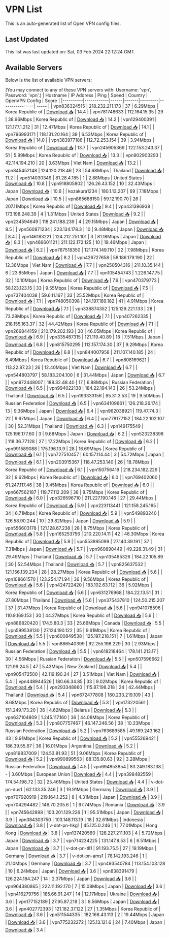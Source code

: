 # VPN List

This is an auto-generated list of Open VPN config files.

## Last Updated

This list was last updated on: Sat, 03 Feb 2024 22:12:24 GMT.

## Available Servers

Below is the list of available VPN servers:

(You may connect to any of these VPN servers with: Username: 'vpn', Password: 'vpn'.)
| Hostname | IP Address | Ping | Speed | Country | OpenVPN Config | Score |
|----------|------------|------|-------|---------|----------------| ----- |
| vpn836324515 | 218.232.211.173 | 37 | 6.29Mbps | Korea Republic of | [Download 📥](./configs/server_0_KR.ovpn) | 14.4 |
| vpn781748633 | 112.164.15.35 | 29 | 38.96Mbps | Korea Republic of | [Download 📥](./configs/server_1_KR.ovpn) | 14.2 |
| vpn129400391 | 121.177.1.212 | 31 | 12.47Mbps | Korea Republic of | [Download 📥](./configs/server_2_KR.ovpn) | 14.1 |
| vpn796993171 | 118.131.20.164 | 39 | 6.53Mbps | Korea Republic of | [Download 📥](./configs/server_3_KR.ovpn) | 14.0 |
| vpn383977186 | 112.72.253.154 | 39 | 3.94Mbps | Korea Republic of | [Download 📥](./configs/server_4_KR.ovpn) | 13.7 |
| vpn245905369 | 122.153.243.37 | 51 | 5.99Mbps | Korea Republic of | [Download 📥](./configs/server_5_KR.ovpn) | 13.3 |
| vpn902903293 | 42.114.194.210 | 20 | 3.63Mbps | Viet Nam | [Download 📥](./configs/server_6_VN.ovpn) | 13.2 |
| vpn845452148 | 124.120.218.46 | 23 | 54.68Mbps | Thailand | [Download 📥](./configs/server_7_TH.ovpn) | 11.2 |
| vpn514030349 | 81.28.4.185 | 1 | 2.88Mbps | United States | [Download 📥](./configs/server_8_US.ovpn) | 10.8 |
| vpn918805802 | 126.26.43.152 | 10 | 32.43Mbps | Japan | [Download 📥](./configs/server_9_JP.ovpn) | 10.6 |
| kozakura1234 | 180.1.13.207 | 69 | 7.18Mbps | Japan | [Download 📥](./configs/server_10_JP.ovpn) | 10.5 |
| vpn865688150 | 59.12.190.70 | 26 | 207.11Mbps | Korea Republic of | [Download 📥](./configs/server_11_KR.ovpn) | 9.4 |
| vpn431396938 | 173.198.248.39 | 4 | 1.31Mbps | United States | [Download 📥](./configs/server_12_US.ovpn) | 9.2 |
| vpn234594649 | 118.241.188.239 | 4 | 29.15Mbps | Japan | [Download 📥](./configs/server_13_JP.ovpn) | 8.5 |
| vpn560871234 | 223.134.178.3 | 10 | 9.48Mbps | Japan | [Download 📥](./configs/server_14_JP.ovpn) | 8.4 |
| vpn146183221 | 124.212.251.101 | 3 | 81.18Mbps | Japan | [Download 📥](./configs/server_15_JP.ovpn) | 8.3 |
| vpn466601121 | 211.122.172.125 | 10 | 19.46Mbps | Japan | [Download 📥](./configs/server_16_JP.ovpn) | 8.2 |
| vpn787518350 | 121.174.149.110 | 22 | 7.98Mbps | Korea Republic of | [Download 📥](./configs/server_17_KR.ovpn) | 8.2 |
| vpn426727658 | 58.186.179.190 | 22 | 12.36Mbps | Viet Nam | [Download 📥](./configs/server_18_VN.ovpn) | 7.7 |
| vpn250504316 | 211.10.35.144 | 6 | 23.85Mbps | Japan | [Download 📥](./configs/server_19_JP.ovpn) | 7.7 |
| vpn105454743 | 1.226.147.75 | 32 | 10.10Mbps | Korea Republic of | [Download 📥](./configs/server_20_KR.ovpn) | 7.6 |
| vpn470379773 | 58.123.123.15 | 33 | 9.55Mbps | Korea Republic of | [Download 📥](./configs/server_21_KR.ovpn) | 7.5 |
| vpn737404038 | 59.6.11.167 | 33 | 25.52Mbps | Korea Republic of | [Download 📥](./configs/server_22_KR.ovpn) | 7.1 |
| vpn748050398 | 124.197.189.182 | 41 | 4.91Mbps | Korea Republic of | [Download 📥](./configs/server_23_KR.ovpn) | 7.1 |
| vpn338874352 | 125.129.221.133 | 28 | 73.28Mbps | Korea Republic of | [Download 📥](./configs/server_24_KR.ovpn) | 7.1 |
| vpn407262335 | 218.155.163.37 | 32 | 44.42Mbps | Korea Republic of | [Download 📥](./configs/server_25_KR.ovpn) | 7.1 |
| vpn266844159 | 210.179.202.193 | 30 | 46.05Mbps | Korea Republic of | [Download 📥](./configs/server_26_KR.ovpn) | 6.9 |
| vpn335487315 | 121.119.40.89 | 18 | 7.51Mbps | Japan | [Download 📥](./configs/server_27_JP.ovpn) | 6.8 |
| vpn815750295 | 112.157.174.30 | 37 | 9.29Mbps | Korea Republic of | [Download 📥](./configs/server_28_KR.ovpn) | 6.8 |
| vpn844007958 | 211.107.140.185 | 24 | 8.49Mbps | Korea Republic of | [Download 📥](./configs/server_29_KR.ovpn) | 6.7 |
| vpn808169621 | 113.22.87.23 | 26 | 12.40Mbps | Viet Nam | [Download 📥](./configs/server_30_VN.ovpn) | 6.7 |
| vpn544803797 | 58.183.204.100 | 6 | 31.44Mbps | Japan | [Download 📥](./configs/server_31_JP.ovpn) | 6.7 |
| vpn972448007 | 188.32.48.40 | 17 | 6.88Mbps | Russian Federation | [Download 📥](./configs/server_32_RU.ovpn) | 6.5 |
| vpn994022138 | 184.22.194.143 | 26 | 53.24Mbps | Thailand | [Download 📥](./configs/server_33_TH.ovpn) | 6.5 |
| vpn193333156 | 95.31.3.53 | 19 | 9.50Mbps | Russian Federation | [Download 📥](./configs/server_34_RU.ovpn) | 6.5 |
| vpn634109661 | 126.218.26.174 | 13 | 9.36Mbps | Japan | [Download 📥](./configs/server_35_JP.ovpn) | 6.4 |
| vpn962038921 | 119.47.74.3 | 22 | 9.67Mbps | Japan | [Download 📥](./configs/server_36_JP.ovpn) | 6.4 |
| vpn778177152 | 184.22.102.107 | 30 | 52.31Mbps | Thailand | [Download 📥](./configs/server_37_TH.ovpn) | 6.3 |
| vpn149175549 | 125.196.177.60 | 3 | 9.68Mbps | Japan | [Download 📥](./configs/server_38_JP.ovpn) | 6.2 |
| vpn523238398 | 118.36.77.128 | 27 | 17.22Mbps | Korea Republic of | [Download 📥](./configs/server_39_KR.ovpn) | 6.2 |
| vpn991589088 | 175.196.13.9 | 28 | 16.69Mbps | Korea Republic of | [Download 📥](./configs/server_40_KR.ovpn) | 6.1 |
| vpn727510457 | 60.157.114.44 | 3 | 54.72Mbps | Japan | [Download 📥](./configs/server_41_JP.ovpn) | 6.1 |
| vpn203915367 | 118.47.253.140 | 26 | 18.78Mbps | Korea Republic of | [Download 📥](./configs/server_42_KR.ovpn) | 6.1 |
| vpn150756419 | 218.234.182.229 | 32 | 9.62Mbps | Korea Republic of | [Download 📥](./configs/server_43_KR.ovpn) | 6.0 |
| vpn769402060 | 61.247.117.46 | 38 | 9.45Mbps | Korea Republic of | [Download 📥](./configs/server_44_KR.ovpn) | 6.0 |
| vpn667562187 | 119.77.112.209 | 38 | 8.75Mbps | Korea Republic of | [Download 📥](./configs/server_45_KR.ovpn) | 6.0 |
| vpn326596710 | 211.227.190.146 | 27 | 29.44Mbps | Korea Republic of | [Download 📥](./configs/server_46_KR.ovpn) | 5.9 |
| vpn223113441 | 121.158.245.165 | 34 | 6.71Mbps | Korea Republic of | [Download 📥](./configs/server_47_KR.ovpn) | 5.9 |
| vpn549893240 | 126.58.90.244 | 10 | 29.82Mbps | Japan | [Download 📥](./configs/server_48_JP.ovpn) | 5.9 |
| vpn556603178 | 121.128.67.238 | 28 | 8.75Mbps | Korea Republic of | [Download 📥](./configs/server_49_KR.ovpn) | 5.8 |
| vpn165253756 | 210.220.14.11 | 42 | 48.30Mbps | Korea Republic of | [Download 📥](./configs/server_50_KR.ovpn) | 5.8 |
| vpn553895099 | 27.140.39.191 | 37 | 7.31Mbps | Japan | [Download 📥](./configs/server_51_JP.ovpn) | 5.7 |
| vpn960890449 | 49.228.31.49 | 31 | 29.49Mbps | Thailand | [Download 📥](./configs/server_52_TH.ovpn) | 5.7 |
| vpn135485326 | 184.22.105.89 | 30 | 52.54Mbps | Thailand | [Download 📥](./configs/server_53_TH.ovpn) | 5.7 |
| vpn825637532 | 121.156.139.234 | 28 | 28.27Mbps | Korea Republic of | [Download 📥](./configs/server_54_KR.ovpn) | 5.6 |
| vpn108661570 | 123.254.171.94 | 36 | 9.56Mbps | Korea Republic of | [Download 📥](./configs/server_55_KR.ovpn) | 5.6 |
| vpn424722420 | 183.102.63.112 | 36 | 5.92Mbps | Korea Republic of | [Download 📥](./configs/server_56_KR.ovpn) | 5.6 |
| vpn631276968 | 184.22.13.51 | 31 | 27.80Mbps | Thailand | [Download 📥](./configs/server_57_TH.ovpn) | 5.6 |
| vpn375437810 | 124.50.215.207 | 37 | 31.47Mbps | Korea Republic of | [Download 📥](./configs/server_58_KR.ovpn) | 5.6 |
| vpn941078596 | 110.9.169.153 | 30 | 44.27Mbps | Korea Republic of | [Download 📥](./configs/server_59_KR.ovpn) | 5.6 |
| vpn886820420 | 174.5.80.3 | 33 | 25.66Mbps | Canada | [Download 📥](./configs/server_60_CA.ovpn) | 5.5 |
| vpn599538130 | 27.124.190.122 | 35 | 9.61Mbps | Korea Republic of | [Download 📥](./configs/server_61_KR.ovpn) | 5.5 |
| vpn600849538 | 125.197.218.151 | 7 | 1.61Mbps | Japan | [Download 📥](./configs/server_62_JP.ovpn) | 5.5 |
| vpn886540399 | 92.255.198.229 | 30 | 2.93Mbps | Russian Federation | [Download 📥](./configs/server_63_RU.ovpn) | 5.5 |
| vpn618218464 | 178.141.213.17 | 30 | 4.56Mbps | Russian Federation | [Download 📥](./configs/server_64_RU.ovpn) | 5.5 |
| vpn507596662 | 121.99.24.5 | 47 | 5.43Mbps | New Zealand | [Download 📥](./configs/server_65_NZ.ovpn) | 5.4 |
| vpn905472500 | 42.119.190.24 | 27 | 3.51Mbps | Viet Nam | [Download 📥](./configs/server_66_VN.ovpn) | 5.4 |
| vpn448944526 | 180.66.34.85 | 33 | 9.02Mbps | Korea Republic of | [Download 📥](./configs/server_67_KR.ovpn) | 5.4 |
| vpn293348860 | 115.87.198.218 | 24 | 42.44Mbps | Thailand | [Download 📥](./configs/server_68_TH.ovpn) | 5.4 |
| vpn672477808 | 180.233.219.109 | 43 | 8.68Mbps | Korea Republic of | [Download 📥](./configs/server_69_KR.ovpn) | 5.3 |
| vpn173220561 | 151.249.173.20 | 36 | 4.62Mbps | Belarus | [Download 📥](./configs/server_70_BY.ovpn) | 5.3 |
| vpn637104809 | 1.245.117.160 | 36 | 44.08Mbps | Korea Republic of | [Download 📥](./configs/server_71_KR.ovpn) | 5.3 |
| vpn807757467 | 46.147.246.56 | 38 | 10.23Mbps | Russian Federation | [Download 📥](./configs/server_72_RU.ovpn) | 5.2 |
| vpn763689585 | 49.169.243.162 | 43 | 9.91Mbps | Korea Republic of | [Download 📥](./configs/server_73_KR.ovpn) | 5.2 |
| vpn555269421 | 186.39.55.67 | 36 | 16.01Mbps | Argentina | [Download 📥](./configs/server_74_AR.ovpn) | 5.2 |
| vpn819837009 | 124.53.81.93 | 51 | 9.06Mbps | Korea Republic of | [Download 📥](./configs/server_75_KR.ovpn) | 5.2 |
| vpn990899563 | 88.135.80.63 | 92 | 3.28Mbps | Russian Federation | [Download 📥](./configs/server_76_RU.ovpn) | 4.5 |
| vpn694853854 | 83.249.183.138 | - | 3.60Mbps | European Union | [Download 📥](./configs/server_77_EU.ovpn) | 4.4 |
| vpn398482559 | 174.54.198.72 | 32 | 25.46Mbps | United States | [Download 📥](./configs/server_78_US.ovpn) | 4.4 |
| v-dot-pn-dus1 | 62.133.35.246 | 3 | 19.91Mbps | Germany | [Download 📥](./configs/server_79_DE.ovpn) | 3.9 |
| vpn707920919 | 219.164.1.252 | 8 | 4.31Mbps | Japan | [Download 📥](./configs/server_80_JP.ovpn) | 3.9 |
| vpn704294482 | 146.70.205.6 | 1 | 97.74Mbps | Romania | [Download 📥](./configs/server_81_RO.ovpn) | 3.9 |
| vpn745642898 | 103.201.129.226 | 1 | 95.51Mbps | Japan | [Download 📥](./configs/server_82_JP.ovpn) | 3.9 |
| vpn384303750 | 103.148.113.19 | 18 | 32.61Mbps | Indonesia | [Download 📥](./configs/server_83_ID.ovpn) | 3.8 |
| v-dot-pn-hkg1 | 45.125.0.246 | 1 | 77.01Mbps | Hong Kong | [Download 📥](./configs/server_84_HK.ovpn) | 3.8 |
| vpn137420560 | 126.227.211.103 | 4 | 5.72Mbps | Japan | [Download 📥](./configs/server_85_JP.ovpn) | 3.7 |
| vpn714234225 | 131.147.8.53 | 6 | 6.51Mbps | Japan | [Download 📥](./configs/server_86_JP.ovpn) | 3.7 |
| v-dot-pn-tll1 | 91.193.75.5 | 27 | 19.19Mbps | Germany | [Download 📥](./configs/server_87_DE.ovpn) | 3.7 |
| v-dot-pn-ams1 | 78.142.193.246 | 1 | 21.10Mbps | Germany | [Download 📥](./configs/server_88_DE.ovpn) | 3.7 |
| vpn493540784 | 113.154.103.128 | 10 | 6.24Mbps | Japan | [Download 📥](./configs/server_89_JP.ovpn) | 3.6 |
| vpn838391479 | 126.224.184.247 | 14 | 2.37Mbps | Japan | [Download 📥](./configs/server_90_JP.ovpn) | 3.6 |
| vpn964380865 | 222.11.192.170 | 7 | 15.08Mbps | Japan | [Download 📥](./configs/server_91_JP.ovpn) | 3.6 |
| vpn416279756 | 185.66.91.247 | 14 | 12.17Mbps | Ukraine | [Download 📥](./configs/server_92_UA.ovpn) | 3.6 |
| vpn177152189 | 27.95.87.218 | 3 | 8.56Mbps | Japan | [Download 📥](./configs/server_93_JP.ovpn) | 3.6 |
| vpn402772393 | 121.182.37.122 | 27 | 1.35Mbps | Korea Republic of | [Download 📥](./configs/server_94_KR.ovpn) | 3.6 |
| vpn511544335 | 182.166.43.113 | 2 | 19.44Mbps | Japan | [Download 📥](./configs/server_95_JP.ovpn) | 3.6 |
| vpn775232272 | 125.13.121.6 | 24 | 7.40Mbps | Japan | [Download 📥](./configs/server_96_JP.ovpn) | 3.4 |

